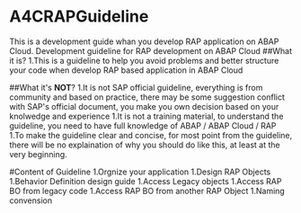 # A4CRAPGuideline
This is a development guide whan you develop RAP application on ABAP Cloud.
Development guideline for RAP development on ABAP Cloud
##What it is?
1.This is a guideline to help you avoid problems and better structure your code when develop RAP based application in ABAP Cloud



##What it's __NOT__?
1.It is not SAP official guideline, everything is from community and based on practice, there may be some suggestion conflict with SAP's official document, you make you own decision based on your knolwedge and experience
1.It is not a training material, to understand the guideline, you need to have full knowledge of ABAP / ABAP Cloud / RAP
1.To make the guideline clear and concise, for most point from the guideline, there will be no explaination of why you should do like this, at least at the very beginning.


#Content of Guideline
1.Orgnize your application
1.Design RAP Objects
1.Behavior Definition design guide
1.Access Legacy objects
1.Access RAP BO from legacy code
1.Access RAP BO from another RAP Object
1.Naming convension
